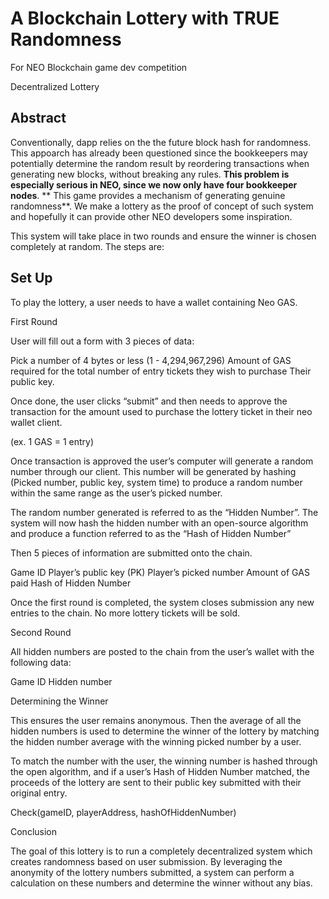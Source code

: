 # A Blockchain Lottery with TRUE Randomness
For NEO Blockchain game dev competition

Decentralized Lottery

## Abstract

Conventionally, dapp relies on the the future block hash for randomness. This appoarch has already been questioned since the bookkeepers may potentially determine the random result by reordering transactions when generating new blocks, without breaking any rules. **This problem is especially serious in NEO, since we now only have four bookkeeper nodes**. 
** This game provides a mechanism of generating genuine randomness**. We make a lottery as the proof of concept of such system and hopefully it can provide other NEO developers some inspiration. 

This system will take place in two rounds and ensure the winner is chosen completely at random. The steps are:

## Set Up

To play the lottery, a user needs to have a wallet containing Neo GAS.

First Round

User will fill out a form with 3 pieces of data:

Pick a number of 4 bytes or less (1 - 4,294,967,296)
Amount of GAS required for the total number of entry tickets they wish to purchase
Their public key.

Once done, the user clicks “submit” and then needs to approve the transaction for the amount used to purchase the lottery ticket in their neo wallet client. 

(ex. 1 GAS = 1 entry)

Once transaction is approved the user’s computer will generate a random number through our client. This number will be generated by hashing (Picked number, public key, system time) to produce a random number within the same range as the user’s picked number. 

The random number generated is referred to as the “Hidden Number”. The system will now hash the hidden number with an open-source algorithm and produce a function referred to as the “Hash of Hidden Number”

Then 5 pieces of information are submitted onto the chain. 

Game ID
Player’s public key (PK)
Player’s picked number
Amount of GAS paid
Hash of Hidden Number

Once the first round is completed, the system closes submission any new entries to the chain. No more lottery tickets will be sold. 

Second Round

All hidden numbers are posted to the chain from the user’s wallet with the following data:

Game ID
Hidden number

Determining the Winner

This ensures the user remains anonymous. Then the average of all the hidden numbers is used to determine the winner of the lottery by matching the hidden number average with the winning picked number by a user.

To match the number with the user, the winning number is hashed through the open algorithm, and if a user’s  Hash of Hidden Number matched, the proceeds of the lottery are sent to their public key submitted with their original entry. 

Check(gameID, playerAddress, hashOfHiddenNumber)

Conclusion

The goal of this lottery is to run a completely decentralized system which creates randomness based on user submission. By leveraging the anonymity of the lottery numbers submitted, a system can perform a calculation on these numbers and determine the winner without any bias. 


